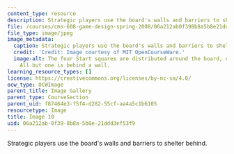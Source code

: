 ```yaml
---
content_type: resource
description: Strategic players use the board's walls and barriers to shelter behind.
file: /courses/cms-608-game-design-spring-2008/06a212ab0f398b8a5b8e21ddd3ef53f9_10.jpg
file_type: image/jpeg
image_metadata:
  caption: Strategic players use the board's walls and barriers to shelter behind.
  credit: 'Credit: Image courtesy of MIT OpenCourseWare.'
  image-alt: The four Start squares are distributed around the board, near the corners.
    All but one is behind a wall.
learning_resource_types: []
license: https://creativecommons.org/licenses/by-nc-sa/4.0/
ocw_type: OCWImage
parent_title: Image Gallery
parent_type: CourseSection
parent_uid: f87464e3-f5f4-d282-55cf-aa4a5c1b6105
resourcetype: Image
title: Image 10
uid: 06a212ab-0f39-8b8a-5b8e-21ddd3ef53f9
---
```

Strategic players use the board's walls and barriers to shelter behind.